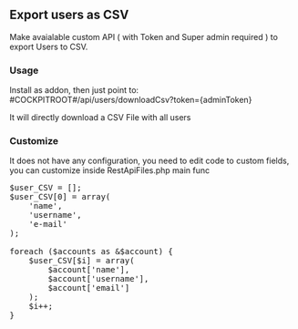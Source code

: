 ## Export users as CSV

Make avaialable custom API ( with Token and Super admin required ) to export Users to CSV.


### Usage

Install as addon, then just point to: #COCKPITROOT#/api/users/downloadCsv?token={adminToken}

It will directly download a CSV File with all users


### Customize

It does not have any configuration, you need to edit code to custom fields, you can customize inside RestApiFiles.php main func

<pre>
$user_CSV = [];
$user_CSV[0] = array(
    'name',
    'username',
    'e-mail'
);

foreach ($accounts as &$account) {
    $user_CSV[$i] = array(
        $account['name'],
        $account['username'],
        $account['email']
    );
    $i++;
}
</pre>